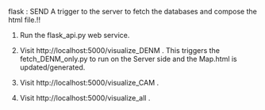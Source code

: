 flask : SEND A trigger to the server to fetch the databases and compose the html file.!!


1) Run the flask_api.py web service.

2) Visit http://localhost:5000/visualize_DENM . This triggers the fetch_DENM_only.py to run on the Server side and the Map.html is updated/generated.

3) Visit http://localhost:5000/visualize_CAM . 

3) Visit http://localhost:5000/visualize_all . 

